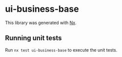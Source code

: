 # ui-business-base

This library was generated with [Nx](https://nx.dev).

## Running unit tests

Run `nx test ui-business-base` to execute the unit tests.
